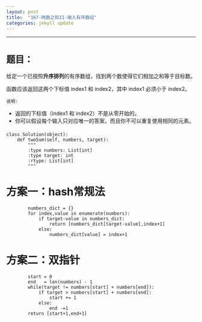 ```yaml
---
layout: post
title:  "167-两数之和II-输入有序数组"
categories: jekyll update
---
```

_______________________________________________________________________________
# `题目：`

给定一个已按照**升序排列**的有序数组，找到两个数使得它们相加之和等于目标数。

函数应该返回这两个下标值 index1 和 index2，其中 index1 必须小于 index2。

`说明:`
* 返回的下标值（index1 和 index2）不是从零开始的。
* 你可以假设每个输入只对应唯一的答案，而且你不可以重复使用相同的元素。

####

    class Solution(object):
        def twoSum(self, numbers, target):
            """
            :type numbers: List[int]
            :type target: int
            :rtype: List[int]
            """

# 方案一：hash常规法

            numbers_dict = {}
            for index,value in enumerate(numbers):
                if target-value in numbers_dict:
                    return [numbers_dict[target-value],index+1]
                else:
                    numbers_dict[value] = index+1

# 方案二：双指针

            start = 0
            end   = len(numbers) - 1 
            while(target != numbers[start] + numbers[end]):
                if target > numbers[start] + numbers[end]:
                    start += 1
                else:
                    end -=1
            return [start+1,end+1]

